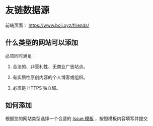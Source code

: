 # 友链数据源
前端页面： https://www.boii.xyz/friends/


## 什么类型的网站可以添加
必须同时满足：
1. 合法的、非营利性、无商业广告站点。

2. 有实质性原创内容的个人博客或组织。

3. 必须是 HTTPS 独立域。

## 如何添加

根据您的网站类型选择一个合适的 [Issue 模板](https://github.com/TCP404/friends/issues/new/choose) ，按照模板内容填写并提交
